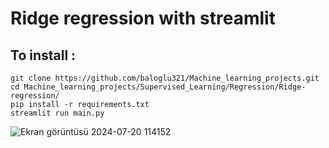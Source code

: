 # Ridge regression with streamlit

## To install :

    git clone https://github.com/baloglu321/Machine_learning_projects.git
    cd Machine_learning_projects/Supervised_Learning/Regression/Ridge-regression/
    pip install -r requirements.txt
    streamlit run main.py



![Ekran görüntüsü 2024-07-20 114152](https://github.com/user-attachments/assets/2af11fd3-c580-4cdc-8d5b-4f5e5bd6fa3e)
